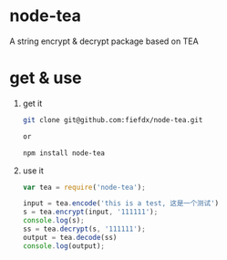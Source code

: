 # node-tea

A string encrypt & decrypt package based on TEA

# get & use

1. get it
   
   ```bash
   git clone git@github.com:fiefdx/node-tea.git

   or

   npm install node-tea
   
   ```
2. use it
   
   ```javascript
   var tea = require('node-tea');

   input = tea.encode('this is a test, 这是一个测试')
   s = tea.encrypt(input, '111111');
   console.log(s);
   ss = tea.decrypt(s, '111111');
   output = tea.decode(ss)
   console.log(output);
   ```